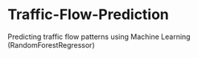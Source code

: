 # Traffic-Flow-Prediction
 Predicting traffic flow patterns using Machine Learning (RandomForestRegressor)
